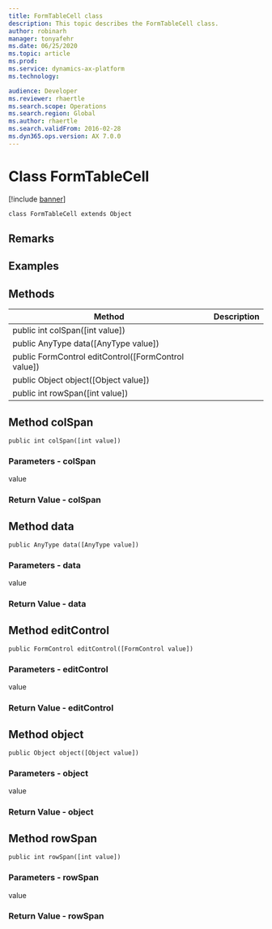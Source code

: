 ```yaml
---
title: FormTableCell class
description: This topic describes the FormTableCell class.
author: robinarh
manager: tonyafehr
ms.date: 06/25/2020
ms.topic: article
ms.prod: 
ms.service: dynamics-ax-platform
ms.technology: 

audience: Developer
ms.reviewer: rhaertle
ms.search.scope: Operations
ms.search.region: Global
ms.author: rhaertle
ms.search.validFrom: 2016-02-28
ms.dyn365.ops.version: AX 7.0.0
---
```


# Class FormTableCell

[!include [banner](../includes/banner.md)]

```xpp
class FormTableCell extends Object
```

## Remarks

## Examples

## Methods

| Method                                                | Description |
|-------------------------------------------------------|-------------|
| public int colSpan(\[int value\])                     |             |
| public AnyType data(\[AnyType value\])                |             |
| public FormControl editControl(\[FormControl value\]) |             |
| public Object object(\[Object value\])                |             |
| public int rowSpan(\[int value\])                     |             |

## Method colSpan

```xpp
public int colSpan([int value])
```

### Parameters - colSpan

value  

### Return Value - colSpan

## Method data

```xpp
public AnyType data([AnyType value])
```

### Parameters - data

value  

### Return Value - data

## Method editControl

```xpp
public FormControl editControl([FormControl value])
```

### Parameters - editControl

value  

### Return Value - editControl

## Method object

```xpp
public Object object([Object value])
```

### Parameters - object

value  

### Return Value - object

## Method rowSpan

```xpp
public int rowSpan([int value])
```

### Parameters - rowSpan

value  

### Return Value - rowSpan

